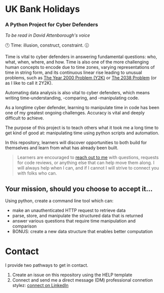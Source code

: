 # UK Bank Holidays
### A Python Project for Cyber Defenders

_To be read in David Attenborough's voice_

:clock12: Time: illusion, construct, constraint. :clock1230:

Time is vital to cyber defenders in answering fundamental questions: who, what, when, where, and how. Time is also one of the more challenging human concepts to encode due to time zones, varying representations of time in string form, and its continuous linear rise leading to unusual problems, such as [The Year 2000 Problem (Y2K)](https://en.wikipedia.org/wiki/Year_2000_problem) or [The 2038 Problem](https://en.wikipedia.org/wiki/Year_2038_problem) (or as I like to call it 2Y2K).

Automating data analysis is also vital to cyber defenders, which means writing time-understanding, -comparing, and -manipulating code.

As a longtime cyber defender, learning to manipulate time in code has been one of my greatest ongoing challenges. Accuracy is vital and deeply difficult to achieve.

The purpose of this project is to teach others what it took me a long time to get kind of good at: manipulating time using python scripts and automation. 

In this repository, learners will discover opportunities to both build for themselves and learn from what has already been built. 

> Learners are encouraged to [reach out to me](README.md#contact) with questions, requests for code reviews, or anything else that can help move them along. I will always help when I can, and if I cannot I will strive to connect you with folks who can.

## Your mission, should you choose to accept it...

Using python, create a command line tool which can:
* make an unauthenticated HTTP request to retrieve data
* parse, store, and manipulate the structured data that is returned
* answer various questions that require time manipulation and comparison
* BONUS: create a new data structure that enables better computation

# Contact

I provide two pathways to get in contact. 

1. Create an issue on this repository using the HELP template
2. Connect and send me a direct message (DM) professional connetion stylez: [connect on LinkedIn](https://linkedin.com/in/laurafarvour)